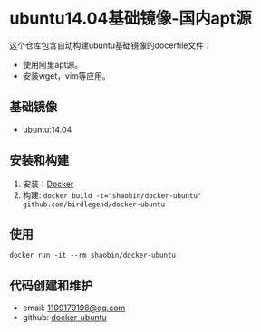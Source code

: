 ubuntu14.04基础镜像-国内apt源
=====
这个仓库包含自动构建ubuntu基础镜像的docerfile文件：
- 使用阿里apt源。
- 安装wget，vim等应用。
## 基础镜像
- ubuntu:14.04
## 安装和构建
1. 安装：[Docker](https://www.docker.com/)
2. 构建: `docker build -t="shaobin/docker-ubuntu" github.com/birdlegend/docker-ubuntu`
## 使用
```
docker run -it --rm shaobin/docker-ubuntu
```
## 代码创建和维护
- email: 1109179198@qq.com
- github: [docker-ubuntu](https://github.com/birdlegend/docker-ubuntu)
